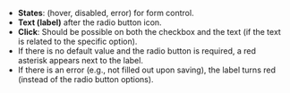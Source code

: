 
- **States**: (hover, disabled, error) for form control.
- **Text (label)** after the radio button icon.
- **Click**: Should be possible on both the checkbox and the text (if the text is related to the specific option).
- If there is no default value and the radio button is required, a red asterisk appears next to the label.
- If there is an error (e.g., not filled out upon saving), the label turns red (instead of the radio button options).
